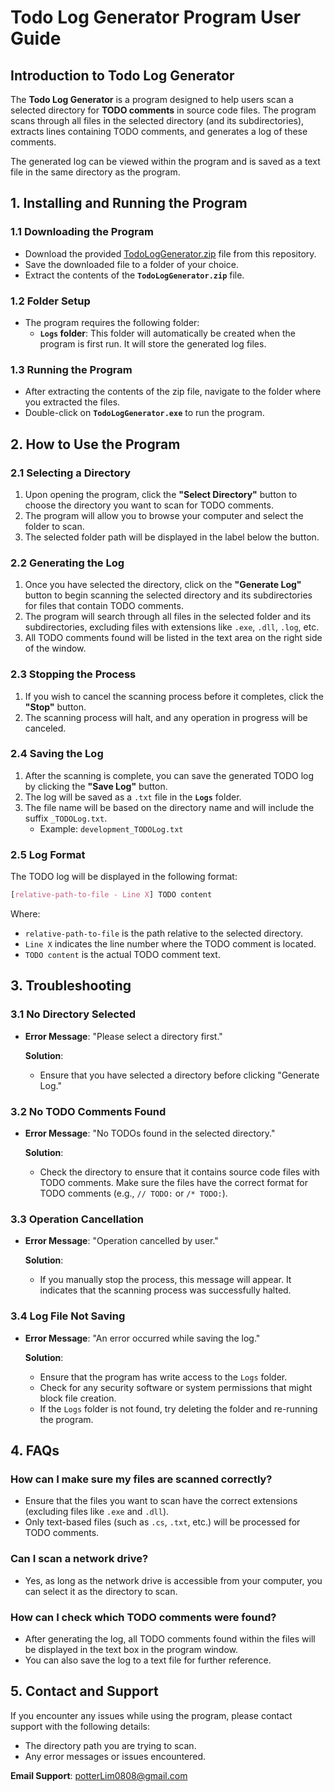 # Todo Log Generator Program User Guide

## Introduction to Todo Log Generator

The **Todo Log Generator** is a program designed to help users scan a selected directory for **TODO comments** in source code files. The program scans through all files in the selected directory (and its subdirectories), extracts lines containing TODO comments, and generates a log of these comments.  

The generated log can be viewed within the program and is saved as a text file in the same directory as the program.

## 1. Installing and Running the Program

### 1.1 Downloading the Program
- Download the provided [TodoLogGenerator.zip](./TodoLogGenerator.zip) file from this repository.
- Save the downloaded file to a folder of your choice.
- Extract the contents of the **`TodoLogGenerator.zip`** file.

### 1.2 Folder Setup
- The program requires the following folder:
  - **`Logs` folder**: This folder will automatically be created when the program is first run. It will store the generated log files.

### 1.3 Running the Program
- After extracting the contents of the zip file, navigate to the folder where you extracted the files.
- Double-click on **`TodoLogGenerator.exe`** to run the program.

## 2. How to Use the Program

### 2.1 Selecting a Directory
1. Upon opening the program, click the **"Select Directory"** button to choose the directory you want to scan for TODO comments.
2. The program will allow you to browse your computer and select the folder to scan.
3. The selected folder path will be displayed in the label below the button.

### 2.2 Generating the Log
1. Once you have selected the directory, click on the **"Generate Log"** button to begin scanning the selected directory and its subdirectories for files that contain TODO comments.
2. The program will search through all files in the selected folder and its subdirectories, excluding files with extensions like `.exe`, `.dll`, `.log`, etc.
3. All TODO comments found will be listed in the text area on the right side of the window.

### 2.3 Stopping the Process
1. If you wish to cancel the scanning process before it completes, click the **"Stop"** button.
2. The scanning process will halt, and any operation in progress will be canceled.

### 2.4 Saving the Log
1. After the scanning is complete, you can save the generated TODO log by clicking the **"Save Log"** button.
2. The log will be saved as a `.txt` file in the **`Logs`** folder.
3. The file name will be based on the directory name and will include the suffix `_TODOLog.txt`.
   - Example: `development_TODOLog.txt`

### 2.5 Log Format
The TODO log will be displayed in the following format:
```css
[relative-path-to-file - Line X] TODO content
```

Where:
- `relative-path-to-file` is the path relative to the selected directory.
- `Line X` indicates the line number where the TODO comment is located.
- `TODO content` is the actual TODO comment text.

## 3. Troubleshooting

### 3.1 No Directory Selected
- **Error Message**: "Please select a directory first."
  
  **Solution**:
  - Ensure that you have selected a directory before clicking "Generate Log."
  
### 3.2 No TODO Comments Found
- **Error Message**: "No TODOs found in the selected directory."
  
  **Solution**:
  - Check the directory to ensure that it contains source code files with TODO comments. Make sure the files have the correct format for TODO comments (e.g., `// TODO:` or `/* TODO:`).

### 3.3 Operation Cancellation
- **Error Message**: "Operation cancelled by user."
  
  **Solution**:
  - If you manually stop the process, this message will appear. It indicates that the scanning process was successfully halted.

### 3.4 Log File Not Saving
- **Error Message**: "An error occurred while saving the log."
  
  **Solution**:
  - Ensure that the program has write access to the `Logs` folder.
  - Check for any security software or system permissions that might block file creation.
  - If the `Logs` folder is not found, try deleting the folder and re-running the program.

## 4. FAQs

### How can I make sure my files are scanned correctly?
- Ensure that the files you want to scan have the correct extensions (excluding files like `.exe` and `.dll`).
- Only text-based files (such as `.cs`, `.txt`, etc.) will be processed for TODO comments.

### Can I scan a network drive?
- Yes, as long as the network drive is accessible from your computer, you can select it as the directory to scan.

### How can I check which TODO comments were found?
- After generating the log, all TODO comments found within the files will be displayed in the text box in the program window.
- You can also save the log to a text file for further reference.

## 5. Contact and Support

If you encounter any issues while using the program, please contact support with the following details:
- The directory path you are trying to scan.
- Any error messages or issues encountered.

**Email Support**: potterLim0808@gmail.com
